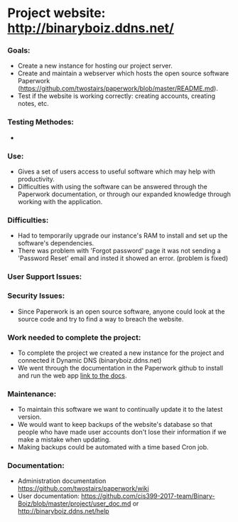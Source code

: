 # Project website: http://binaryboiz.ddns.net/

### Goals: 
* Create a new instance for hosting our project server.
* Create and maintain a webserver which hosts the open source software Paperwork (https://github.com/twostairs/paperwork/blob/master/README.md).
* Test if the website is working correctly: creating accounts, creating notes, etc.

### Testing Methodes:
*
      
### Use:
* Gives a set of users access to useful software which may help with productivity.
* Difficulties with using the software can be answered through the Paperwork documentation, or through our expanded knowledge through working with the application.
      
### Difficulties:
* Had to temporarily upgrade our instance's RAM to install and set up the software's dependencies.
* There was problem with 'Forgot password' page it was not sending a 'Password Reset' email and insted it showed an error. (problem is fixed)
      
### User Support Issues:
      

### Security Issues:
* Since Paperwork is an open source software, anyone could look at the source code and try to find a way to breach the website.

### Work needed to complete the project:
* To complete the project we created a new instance for the project and connected it Dynamic DNS (binaryboiz.ddns.net)
* We went through the documentation in the Paperwork github to install and run the web app [link to the docs](https://github.com/twostairs/paperwork/wiki).

### Maintenance:
* To maintain this software we want to continually update it to the latest version. 
* We would want to keep backups of the website's database so that people who have made user accounts don't lose their information if we make a mistake when updating.
* Making backups could be automated with a time based Cron job.

### Documentation:
* Administration documentation https://github.com/twostairs/paperwork/wiki     
* User documentation: https://github.com/cis399-2017-team/Binary-Boiz/blob/master/project/user_doc.md or http://binaryboiz.ddns.net/help
      
